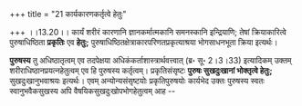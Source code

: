 +++
title = "21 कार्यकारणकर्तृत्वे हेतुः"

+++
।।13.20।। कार्यं शरीरं कारणानि ज्ञानकर्मात्मकानि समनस्कानि इन्द्रियाणि;
तेषां क्रियाकारित्वे पुरुषाधिष्ठिता **प्रकृतिः** एव **हेतुः;**
पुरुषाधिष्ठितक्षेत्राकारपरिणतप्रकृत्याश्रया भोगसाधनभूता क्रिया
इत्यर्थः।  
  
**पुरुषस्य** तु अधिष्ठातृत्वम् एव तदपेक्षया
अधिकंकर्ताशास्त्रार्थवत्त्वात् (ब्र॰ सू॰ 2।3।33) इत्यादिकम् उक्तम्
शरीराधिष्ठानप्रयत्नहेतुत्वम् एव हि पुरुषस्य कर्तृत्वम्। प्रकृतिसंसृष्टः
**पुरुषः सुखदुःखानां भोक्तृत्वे हेतुः;** सुखदुःखानुभवाश्रयः
इत्यर्थः। एवम् अन्योन्यसंसृष्टयोः प्रकृतिपुरुषयोः कार्यभेद उक्तः पुरुषस्य
स्वतः स्वानुभवैकसुखस्य अपि वैषयिकसुखदुःखोपभोगहेतुत्वम् आह --
